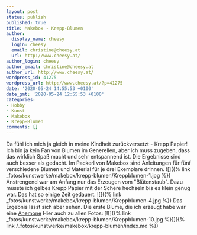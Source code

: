 ```yaml
---
layout: post
status: publish
published: true
title: Makebox - Krepp-Blumen
author:
  display_name: cheesy
  login: cheesy
  email: christine@cheesy.at
  url: http://www.cheesy.at/
author_login: cheesy
author_email: christine@cheesy.at
author_url: http://www.cheesy.at/
wordpress_id: 41275
wordpress_url: http://www.cheesy.at/?p=41275
date: '2020-05-24 14:55:53 +0100'
date_gmt: '2020-05-24 12:55:53 +0100'
categories:
- Hobby
- Kunst
- Makebox
- Krepp-Blumen
comments: []
---
```

Da fühl ich mich ja gleich in meine Kindheit zurückversetzt - Krepp Papier!
Ich bin ja kein Fan von Blumen im Generellen, aber ich muss zugeben, dass das wirklich Spaß macht und sehr entspannend ist. Die Ergebnisse sind auch besser als gedacht.
Im Packerl von Makebox sind Anleitungen für fünf verschiedene Blumen und Material für je drei Exemplare drinnen.
![]({% link _fotos/kunstwerke/makebox/krepp-blumen/Kreppblumen-1.jpg %})
Anstrengend war am Anfang nur das Erzeugen vom "Blütenstaub". Dazu musste ich gelbes Krepp Papier mit der Schere hechseln bis es klein genug war. Das hat so einige Zeit gedauert.
![]({% link _fotos/kunstwerke/makebox/krepp-blumen/Kreppblumen-4.jpg %})
Das Ergebnis lässt sich aber sehen. Die erste Blume, die ich erzeugt habe war eine [Anemone](https://www.crocus.co.uk/plants/_/anemone--hybrida-elegans/classid.2000012654/)
Hier auch zu allen Fotos:
[![]({% link _fotos/kunstwerke/makebox/krepp-blumen/Kreppblumen-10.jpg %})]({% link /_fotos/kunstwerke/makebox/krepp-blumen/index.md %})
